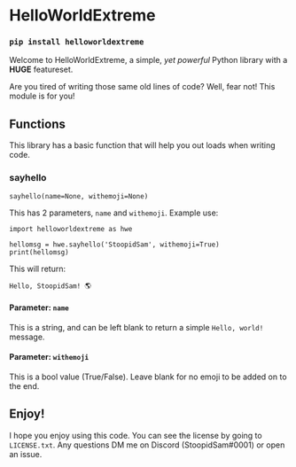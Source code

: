 # HelloWorldExtreme

### **`pip install helloworldextreme`**

Welcome to HelloWorldExtreme, a simple, *yet powerful* Python library with a **HUGE** featureset. 

Are you tired of writing those same old lines of code? Well, fear not! This module is for you!

## Functions

This library has a basic function that will help you out loads when writing code.

### sayhello
```
sayhello(name=None, withemoji=None)
```
This has 2 parameters, `name` and `withemoji`. Example use:
```
import helloworldextreme as hwe

hellomsg = hwe.sayhello('StoopidSam', withemoji=True)
print(hellomsg)
```
This will return:
```
Hello, StoopidSam! 🌎
```
#### Parameter: `name`
This is a string, and can be left blank to return a simple `Hello, world!` message.

#### Parameter: `withemoji`
This is a bool value (True/False). Leave blank for no emoji to be added on to the end.

## Enjoy!
I hope you enjoy using this code. You can see the license by going to `LICENSE.txt`. Any questions DM me on Discord (StoopidSam#0001) or open an issue.

